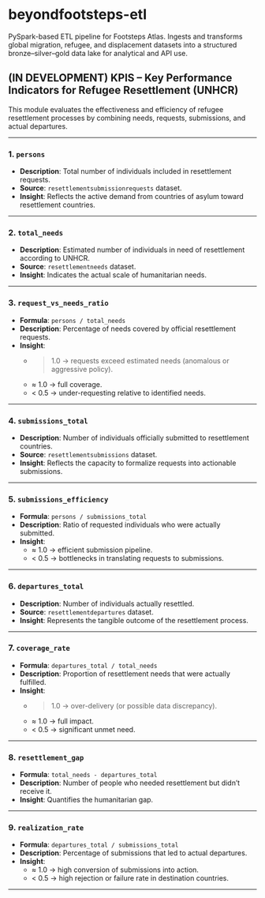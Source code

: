 # beyondfootsteps-etl
PySpark-based ETL pipeline for Footsteps Atlas. Ingests and transforms global migration, refugee, and displacement datasets into a structured bronze–silver–gold data lake for analytical and API use.

## (IN DEVELOPMENT) KPIS – Key Performance Indicators for Refugee Resettlement (UNHCR)

This module evaluates the effectiveness and efficiency of refugee resettlement processes by combining needs, requests, submissions, and actual departures.

---

### 1. `persons`
- **Description**: Total number of individuals included in resettlement requests.
- **Source**: `resettlementsubmissionrequests` dataset.
- **Insight**: Reflects the active demand from countries of asylum toward resettlement countries.

---

### 2. `total_needs`
- **Description**: Estimated number of individuals in need of resettlement according to UNHCR.
- **Source**: `resettlementneeds` dataset.
- **Insight**: Indicates the actual scale of humanitarian needs.

---

### 3. `request_vs_needs_ratio`
- **Formula**: `persons / total_needs`
- **Description**: Percentage of needs covered by official resettlement requests.
- **Insight**:
  - > 1.0 → requests exceed estimated needs (anomalous or aggressive policy).
  - ≈ 1.0 → full coverage.
  - < 0.5 → under-requesting relative to identified needs.

---

### 4. `submissions_total`
- **Description**: Number of individuals officially submitted to resettlement countries.
- **Source**: `resettlementsubmissions` dataset.
- **Insight**: Reflects the capacity to formalize requests into actionable submissions.

---

### 5. `submissions_efficiency`
- **Formula**: `persons / submissions_total`
- **Description**: Ratio of requested individuals who were actually submitted.
- **Insight**:
  - ≈ 1.0 → efficient submission pipeline.
  - < 0.5 → bottlenecks in translating requests to submissions.

---

### 6. `departures_total`
- **Description**: Number of individuals actually resettled.
- **Source**: `resettlementdepartures` dataset.
- **Insight**: Represents the tangible outcome of the resettlement process.

---

### 7. `coverage_rate`
- **Formula**: `departures_total / total_needs`
- **Description**: Proportion of resettlement needs that were actually fulfilled.
- **Insight**:
  - > 1.0 → over-delivery (or possible data discrepancy).
  - ≈ 1.0 → full impact.
  - < 0.5 → significant unmet need.

---

### 8. `resettlement_gap`
- **Formula**: `total_needs - departures_total`
- **Description**: Number of people who needed resettlement but didn’t receive it.
- **Insight**: Quantifies the humanitarian gap.

---

### 9. `realization_rate`
- **Formula**: `departures_total / submissions_total`
- **Description**: Percentage of submissions that led to actual departures.
- **Insight**:
  - ≈ 1.0 → high conversion of submissions into action.
  - < 0.5 → high rejection or failure rate in destination countries.

---
